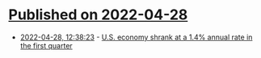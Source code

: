 # [Published on 2022-04-28](index.md)

* [2022-04-28, 12:38:23](https://news.ycombinator.com/item?id=31191744) - [U.S. economy shrank at a 1.4% annual rate in the first quarter](https://www.wsj.com/articles/us-economy-gdp-growth-q1-11651108351)
